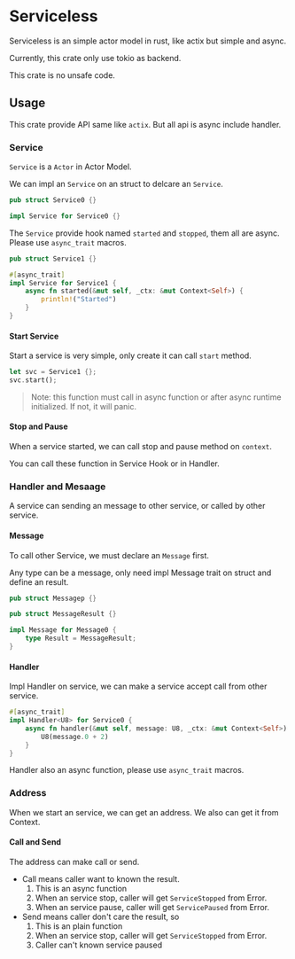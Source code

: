 # Serviceless

Serviceless is an simple actor model in rust, like actix but simple and async.

Currently, this crate only use tokio as backend.

This crate is no unsafe code.

## Usage

This crate provide API same like `actix`. But all api is async include handler.

### Service

`Service` is a `Actor` in Actor Model.

We can impl an `Service` on an struct to delcare an `Service`.

```rust
pub struct Service0 {}

impl Service for Service0 {}
```

The `Service` provide hook named `started` and `stopped`, them all are async.
Please use `async_trait` macros.

```rust
pub struct Service1 {}

#[async_trait]
impl Service for Service1 {
    async fn started(&mut self, _ctx: &mut Context<Self>) {
        println!("Started")
    }
}
```

#### Start Service

Start a service is very simple, only create it can call `start` method.

```rust
let svc = Service1 {};
svc.start();
```

> Note: this function must call in async function or after async runtime initialized.
> If not, it will panic.

#### Stop and Pause

When a service started, we can call stop and pause method on `context`.

You can call these function in Service Hook or in Handler.

### Handler and Mesaage

A service can sending an message to other service, or called by other service.

#### Message

To call other Service, we must declare an `Message` first.

Any type can be a message, only need impl Message trait on struct
and define an result.

```rust
pub struct Messagep {}

pub struct MessageResult {}

impl Message for Message0 {
    type Result = MessageResult;
}
```

#### Handler

Impl Handler on service, we can make a service accept call from other service.

```rust
#[async_trait]
impl Handler<U8> for Service0 {
    async fn handler(&mut self, message: U8, _ctx: &mut Context<Self>) -> U8 {
        U8(message.0 + 2)
    }
}
```

Handler also an async function, please use `async_trait` macros.

### Address

When we start an service, we can get an address. We also can get it from Context.

#### Call and Send

The address can make call or send.

- Call means caller want to known the result.
  1. This is an async function
  2. When an service stop, caller will get `ServiceStopped` from Error.
  3. When an service pause, caller will get `ServicePaused` from Error.
- Send means caller don't care the result, so
  1. This is an plain function
  2. When an service stop, caller will get `ServiceStopped` from Error.
  3. Caller can't known service paused
